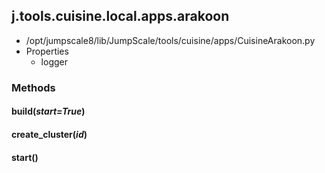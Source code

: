 <!-- toc -->
## j.tools.cuisine.local.apps.arakoon

- /opt/jumpscale8/lib/JumpScale/tools/cuisine/apps/CuisineArakoon.py
- Properties
    - logger

### Methods

#### build(*start=True*) 

#### create_cluster(*id*) 

#### start() 


